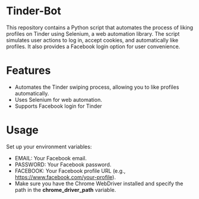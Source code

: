 # Tinder-Bot
This repository contains a Python script that automates the process of liking profiles on Tinder using Selenium, a web automation library. The script simulates user actions to log in, accept cookies, and automatically like profiles. It also provides a Facebook login option for user convenience.

# Features
- Automates the Tinder swiping process, allowing you to like profiles automatically.
- Uses Selenium for web automation.
- Supports Facebook login for Tinder

# Usage
Set up your environment variables:
- EMAIL: Your Facebook email.
- PASSWORD: Your Facebook password.
- FACEBOOK: Your Facebook profile URL (e.g., https://www.facebook.com/your-profile).
- Make sure you have the Chrome WebDriver installed and specify the path in the **chrome_driver_path** variable.
